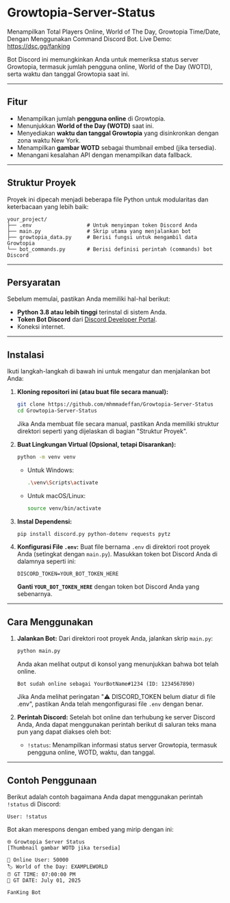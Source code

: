 # Growtopia-Server-Status
Menampilkan Total Players Online, World of The Day, Growtopia Time/Date, Dengan Menggunakan Command Discord Bot. Live Demo: https://dsc.gg/fanking

Bot Discord ini memungkinkan Anda untuk memeriksa status server Growtopia, termasuk jumlah pengguna online, World of the Day (WOTD), serta waktu dan tanggal Growtopia saat ini.

-----

## Fitur

  * Menampilkan jumlah **pengguna online** di Growtopia.
  * Menunjukkan **World of the Day (WOTD)** saat ini.
  * Menyediakan **waktu dan tanggal Growtopia** yang disinkronkan dengan zona waktu New York.
  * Menampilkan **gambar WOTD** sebagai thumbnail embed (jika tersedia).
  * Menangani kesalahan API dengan menampilkan data fallback.

-----

## Struktur Proyek

Proyek ini dipecah menjadi beberapa file Python untuk modularitas dan keterbacaan yang lebih baik:

```
your_project/
├── .env                  # Untuk menyimpan token Discord Anda
├── main.py               # Skrip utama yang menjalankan bot
├── growtopia_data.py     # Berisi fungsi untuk mengambil data Growtopia
└── bot_commands.py       # Berisi definisi perintah (commands) bot Discord
```

-----

## Persyaratan

Sebelum memulai, pastikan Anda memiliki hal-hal berikut:

  * **Python 3.8 atau lebih tinggi** terinstal di sistem Anda.
  * **Token Bot Discord** dari [Discord Developer Portal](https://discord.com/developers/applications).
  * Koneksi internet.

-----

## Instalasi

Ikuti langkah-langkah di bawah ini untuk mengatur dan menjalankan bot Anda:

1.  **Kloning repositori ini (atau buat file secara manual):**

    ```bash
    git clone https://github.com/mhmmadeffan/Growtopia-Server-Status
    cd Growtopia-Server-Status
    ```

    Jika Anda membuat file secara manual, pastikan Anda memiliki struktur direktori seperti yang dijelaskan di bagian "Struktur Proyek".

2.  **Buat Lingkungan Virtual (Opsional, tetapi Disarankan):**

    ```bash
    python -m venv venv
    ```

      * Untuk Windows:
        ```bash
        .\venv\Scripts\activate
        ```
      * Untuk macOS/Linux:
        ```bash
        source venv/bin/activate
        ```

3.  **Instal Dependensi:**

    ```bash
    pip install discord.py python-dotenv requests pytz
    ```

4.  **Konfigurasi File `.env`:**
    Buat file bernama `.env` di direktori root proyek Anda (setingkat dengan `main.py`). Masukkan token bot Discord Anda di dalamnya seperti ini:

    ```env
    DISCORD_TOKEN=YOUR_BOT_TOKEN_HERE
    ```

    **Ganti `YOUR_BOT_TOKEN_HERE`** dengan token bot Discord Anda yang sebenarnya.

-----

## Cara Menggunakan

1.  **Jalankan Bot:**
    Dari direktori root proyek Anda, jalankan skrip `main.py`:

    ```bash
    python main.py
    ```

    Anda akan melihat output di konsol yang menunjukkan bahwa bot telah online.

    ```
    Bot sudah online sebagai YourBotName#1234 (ID: 1234567890)
    ```

    Jika Anda melihat peringatan "⚠️ DISCORD\_TOKEN belum diatur di file .env", pastikan Anda telah mengonfigurasi file `.env` dengan benar.

2.  **Perintah Discord:**
    Setelah bot online dan terhubung ke server Discord Anda, Anda dapat menggunakan perintah berikut di saluran teks mana pun yang dapat diakses oleh bot:

      * `!status`: Menampilkan informasi status server Growtopia, termasuk pengguna online, WOTD, waktu, dan tanggal.

-----

## Contoh Penggunaan

Berikut adalah contoh bagaimana Anda dapat menggunakan perintah `!status` di Discord:

```
User: !status
```

Bot akan merespons dengan embed yang mirip dengan ini:

```
🌐 Growtopia Server Status
[Thumbnail gambar WOTD jika tersedia]

👥 Online User: 50000
🏷️ World of the Day: EXAMPLEWORLD
⏰ GT TIME: 07:00:00 PM
📅 GT DATE: July 01, 2025

FanKing Bot
```
